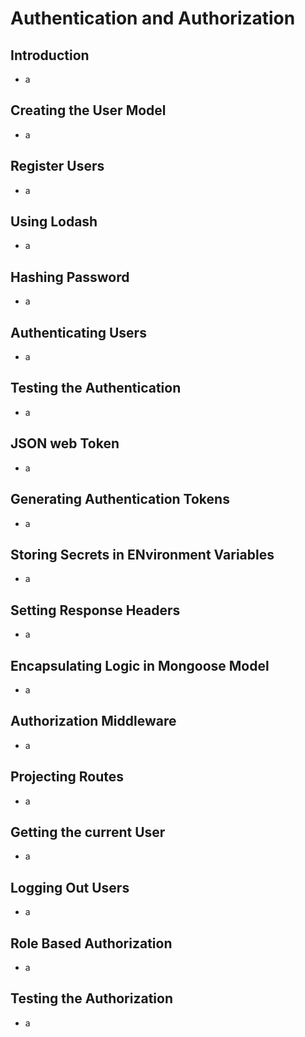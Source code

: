 # Authentication and Authorization
## Introduction
- a
## Creating the User Model
- a
## Register Users
- a
## Using Lodash
- a
## Hashing Password
- a
## Authenticating Users
- a
## Testing the Authentication
- a
## JSON web Token
- a
## Generating Authentication Tokens
- a
## Storing Secrets in ENvironment Variables
- a
## Setting Response Headers
- a
## Encapsulating Logic in Mongoose Model
- a
## Authorization Middleware
- a
## Projecting Routes
- a
## Getting the current User
- a
## Logging Out Users
- a
## Role Based Authorization
- a
## Testing the Authorization
- a 
